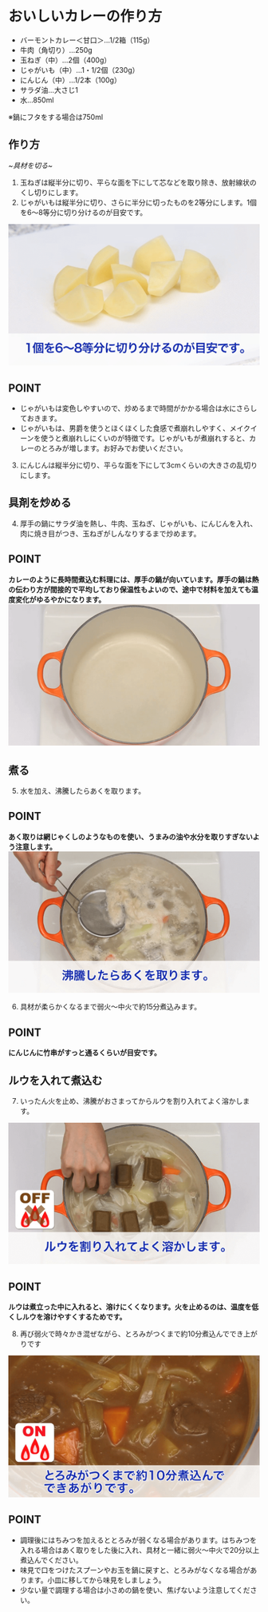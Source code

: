 # おいしいカレーの作り方

- バーモントカレー＜甘口＞…1/2箱（115g）
- 牛肉（角切り）…250g
- 玉ねぎ（中）…2個（400g）
- じゃがいも（中）…1・1/2個（230g）
- にんじん（中）…1/2本（100g）
- サラダ油…大さじ1
- 水…850ml

※鍋にフタをする場合は750ml
## 作り方
*~具材を切る~*

1. 玉ねぎは縦半分に切り、平らな面を下にして芯などを取り除き、放射線状のくし切りにします。
2. じゃがいもは縦半分に切り、さらに半分に切ったものを2等分にします。1個を6～8等分に切り分けるのが目安です。

![じゃがいも](images/c.png)
## POINT

- じゃがいもは変色しやすいので、炒めるまで時間がかかる場合は水にさらしておきます。
- じゃがいもは、男爵を使うとほくほくした食感で煮崩れしやすく、メイクイーンを使うと煮崩れしにくいのが特徴です。じゃがいもが煮崩れすると、カレーのとろみが増します。お好みでお使いください。

3.  にんじんは縦半分に切り、平らな面を下にして3cmくらいの大きさの乱切りにします。

## 具剤を炒める

4.  厚手の鍋にサラダ油を熱し、牛肉、玉ねぎ、じゃがいも、にんじんを入れ、肉に焼き目がつき、玉ねぎがしんなりするまで炒めます。

## POINT
**カレーのように長時間煮込む料理には、厚手の鍋が向いています。厚手の鍋は熱の伝わり方が間接的で平均しており保温性もよいので、途中で材料を加えても温度変化がゆるやかになります。**
![なべ](images/d.png)

## 煮る

5. 水を加え、沸騰したらあくを取ります。

## POINT
**あく取りは網じゃくしのようなものを使い、うまみの油や水分を取りすぎないよう注意します。**
![煮る](images/e.png)

6.  具材が柔らかくなるまで弱火～中火で約15分煮込みます。

## POINT
**にんじんに竹串がすっと通るくらいが目安です。**

## ルウを入れて煮込む

7. いったん火を止め、沸騰がおさまってからルウを割り入れてよく溶かします。

![ルウ](images/f.png)

## POINT
**ルウは煮立った中に入れると、溶けにくくなります。火を止めるのは、温度を低くしルウを溶けやすくするためです。**

8. 再び弱火で時々かき混ぜながら、とろみがつくまで約10分煮込んででき上がりです

![完成](images/g.png)

## POINT
- 調理後にはちみつを加えるととろみが弱くなる場合があります。はちみつを入れる場合はあく取りをした後に入れ、具材と一緒に弱火～中火で20分以上煮込んでください。
- 味見で口をつけたスプーンやお玉を鍋に戻すと、とろみがなくなる場合があります。小皿に移してから味見をしましょう。
- 少ない量で調理する場合は小さめの鍋を使い、焦げないよう注意してください。